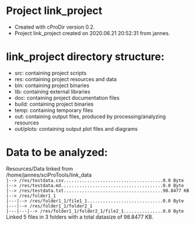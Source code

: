 # Project link_project
-    Created with cProDir version 0.2.
-    Project link_project created on 2020.06.21 20:52:31 from jannes.

# link_project directory structure:
-   src: containing project scripts
-   res: containing project resources and data
-   bin: containing project binaries
-   lib: containing external libraries
-   doc: containing project documentation files
-   build: containing project binaries
-   temp: containing temporary files
-   out: containing output files, produced by processing/analyzing resources
-   out/plots: containing output plot files and diagrams

# Data to be analyzed:
Resources/Data linked from<br>
/home/jannes/sciProTools/link_data<br>
``|--> /res/testdata.csv......................................0.0 Byte``<br>
``|--> /res/testdata.md.......................................0.0 Byte``<br>
``|--> /res/testdata.txt......................................98.8477 KB``<br>
``|--> /res/folder1_1``<br>
``|---|--> /res/folder1_1/file1_1.............................0.0 Byte``<br>
``|---|--> /res/folder1_1/folder2_1``<br>
``|---|---|--> /res/folder1_1/folder2_1/file2_1...............0.0 Byte``<br>
Linked 5 files in 3 folders with a total datasize of 98.8477 KB.
